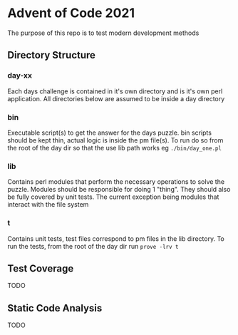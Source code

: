 # Advent of Code 2021

The purpose of this repo is to test modern development methods

## Directory Structure

### day-xx

Each days challenge is contained in it's own directory and is it's own perl application.  All directories below are assumed to be inside a day directory

### bin

Executable script(s) to get the answer for the days puzzle.  bin scripts should be kept thin, actual logic is inside the pm file(s).  To run do so from the root of the day dir so that the use lib path works eg `./bin/day_one.pl`

### lib

Contains perl modules that perform the necessary operations to solve the puzzle.  Modules should be responsible for doing 1 "thing".  They should also be fully covered by unit tests.  The current exception being modules that interact with the file system

### t

Contains unit tests, test files correspond to pm files in the lib directory.  To run the tests, from the root of the day dir run `prove -lrv t`

## Test Coverage

TODO

## Static Code Analysis

TODO